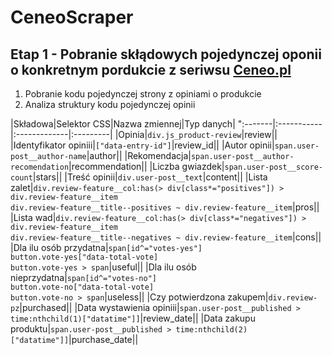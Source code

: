 # CeneoScraper
## Etap 1 - Pobranie skłądowych pojedynczej oponii o konkretnym pordukcie z seriwsu [Ceneo.pl](https://ceneo.pl)
1. Pobranie kodu pojedynczej strony z opiniami o produkcie
2. Analiza struktury kodu pojedynczej opinii

|Składowa|Selektor CSS|Nazwa zmiennej|Typ danych|
":-------|:-----------|:-------------|:---------|
|Opinia|`div.js_product-review`|review||
|Identyfikator opiniii|`["data-entry-id"]`|review_id||
|Autor opinii|`span.user-post__author-name`|author||
|Rekomendacja|`span.user-post__author-recomendation`|recommendation||
|Liczba gwiazdek|`span.user-post__score-count`|stars||
|Treść opinii|`div.user-post__text`|content||
|Lista zalet|`div.review-feature__col:has(> div[class*="positives"]) > div.review-feature__item`<br>`div.review-feature__title--positives ~ div.review-feature__item`|pros|| 
|Lista wad|`div.review-feature__col:has(> div[class*="negatives"]) > div.review-feature__item`<br>`div.review-feature__title--negatives ~ div.review-feature__item`|cons||
|Dla ilu osób przydatna|`span[id^="votes-yes"]`<br>`button.vote-yes["data-total-vote]`<br>`button.vote-yes > span`|useful||
|Dla ilu osób nieprzydatna|`span[id^="votes-no"]`<br>`button.vote-no["data-total-vote]`<br>`button.vote-no > span`|useless|| 
|Czy potwierdzona zakupem|`div.review-pz`|purchased||
|Data wystawienia opiniii|`span.user-post__published > time:nthchild(1)["datatime"]]`|review_date||
|Data zakupu produktu|`span.user-post__published > time:nthchild(2)["datatime"]]`|purchase_date||